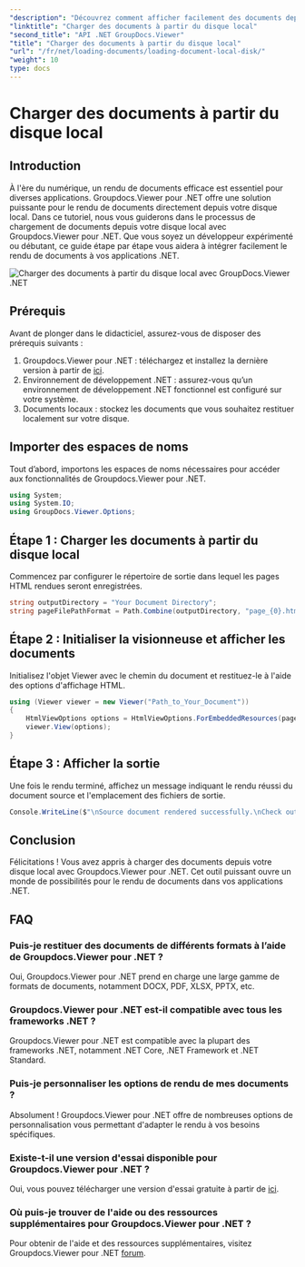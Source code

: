```yaml
---
"description": "Découvrez comment afficher facilement des documents depuis votre disque local grâce à Groupdocs.Viewer pour .NET. Améliorez vos applications .NET grâce à une gestion efficace des documents."
"linktitle": "Charger des documents à partir du disque local"
"second_title": "API .NET GroupDocs.Viewer"
"title": "Charger des documents à partir du disque local"
"url": "/fr/net/loading-documents/loading-document-local-disk/"
"weight": 10
type: docs
---
```

# Charger des documents à partir du disque local

## Introduction
À l'ère du numérique, un rendu de documents efficace est essentiel pour diverses applications. Groupdocs.Viewer pour .NET offre une solution puissante pour le rendu de documents directement depuis votre disque local. Dans ce tutoriel, nous vous guiderons dans le processus de chargement de documents depuis votre disque local avec Groupdocs.Viewer pour .NET. Que vous soyez un développeur expérimenté ou débutant, ce guide étape par étape vous aidera à intégrer facilement le rendu de documents à vos applications .NET.

![Charger des documents à partir du disque local avec GroupDocs.Viewer .NET](/viewer/loading-documents/load-documents-from-local-disk.png)

## Prérequis
Avant de plonger dans le didacticiel, assurez-vous de disposer des prérequis suivants :
1. Groupdocs.Viewer pour .NET : téléchargez et installez la dernière version à partir de [ici](https://releases.groupdocs.com/viewer/net/).
2. Environnement de développement .NET : assurez-vous qu’un environnement de développement .NET fonctionnel est configuré sur votre système.
3. Documents locaux : stockez les documents que vous souhaitez restituer localement sur votre disque.

## Importer des espaces de noms
Tout d’abord, importons les espaces de noms nécessaires pour accéder aux fonctionnalités de Groupdocs.Viewer pour .NET.
```csharp
using System;
using System.IO;
using GroupDocs.Viewer.Options;
```
## Étape 1 : Charger les documents à partir du disque local
Commencez par configurer le répertoire de sortie dans lequel les pages HTML rendues seront enregistrées.
```csharp
string outputDirectory = "Your Document Directory";
string pageFilePathFormat = Path.Combine(outputDirectory, "page_{0}.html");
```
## Étape 2 : Initialiser la visionneuse et afficher les documents
Initialisez l'objet Viewer avec le chemin du document et restituez-le à l'aide des options d'affichage HTML.
```csharp
using (Viewer viewer = new Viewer("Path_to_Your_Document"))
{
    HtmlViewOptions options = HtmlViewOptions.ForEmbeddedResources(pageFilePathFormat);
    viewer.View(options);
}
```
## Étape 3 : Afficher la sortie
Une fois le rendu terminé, affichez un message indiquant le rendu réussi du document source et l'emplacement des fichiers de sortie.
```csharp
Console.WriteLine($"\nSource document rendered successfully.\nCheck output in {outputDirectory}.");
```

## Conclusion
Félicitations ! Vous avez appris à charger des documents depuis votre disque local avec Groupdocs.Viewer pour .NET. Cet outil puissant ouvre un monde de possibilités pour le rendu de documents dans vos applications .NET.
## FAQ
### Puis-je restituer des documents de différents formats à l’aide de Groupdocs.Viewer pour .NET ?
Oui, Groupdocs.Viewer pour .NET prend en charge une large gamme de formats de documents, notamment DOCX, PDF, XLSX, PPTX, etc.
### Groupdocs.Viewer pour .NET est-il compatible avec tous les frameworks .NET ?
Groupdocs.Viewer pour .NET est compatible avec la plupart des frameworks .NET, notamment .NET Core, .NET Framework et .NET Standard.
### Puis-je personnaliser les options de rendu de mes documents ?
Absolument ! Groupdocs.Viewer pour .NET offre de nombreuses options de personnalisation vous permettant d'adapter le rendu à vos besoins spécifiques.
### Existe-t-il une version d'essai disponible pour Groupdocs.Viewer pour .NET ?
Oui, vous pouvez télécharger une version d'essai gratuite à partir de [ici](https://releases.groupdocs.com/).
### Où puis-je trouver de l'aide ou des ressources supplémentaires pour Groupdocs.Viewer pour .NET ?
Pour obtenir de l'aide et des ressources supplémentaires, visitez Groupdocs.Viewer pour .NET [forum](https://forum.groupdocs.com/c/viewer/9).